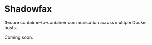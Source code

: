 Shadowfax
=========
Secure container-to-container communication across multiple Docker hosts.

Coming soon.
